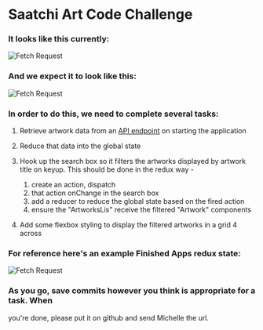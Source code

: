 # Saatchi Art Code Challenge

### It looks like this currently:

![Fetch Request](https://dl.dropboxusercontent.com/s/pd1o775nk9q92kx/Start..jpg?dl=0)

### And we expect it to look like this:

![Fetch Request](https://dl.dropboxusercontent.com/s/oxusi9ccukt3bad/Finished.gif?dl=0)

### In order to do this, we need to complete several tasks:

1. Retrieve artwork data from an [API endpoint](http://localhost:8080/api/data.json) on starting the application

2. Reduce that data into the global state

3. Hook up the search box so it filters the artworks displayed by artwork title
   on keyup. This should be done in the redux way -

   1. create an action, dispatch
   2. that action onChange in the search box
   3. add a reducer to reduce the global state based on the fired action
   4. ensure the "ArtworksLis" receive the filtered "Artwork" components

4. Add some flexbox styling to display the filtered artworks in a grid 4 across

### For reference here's an example Finished Apps redux state:

![Fetch Request](https://dl.dropboxusercontent.com/s/a6wlsjojnpzsdl4/ReduxState.gif?dl=0)

### As you go, save commits however you think is appropriate for a task. When

you're done, please put it on github and send Michelle the url.
